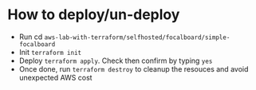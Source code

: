 # How to deploy/un-deploy
- Run cd `aws-lab-with-terraform/selfhosted/focalboard/simple-focalboard`
- Init `terraform init`
- Deploy `terraform apply`. Check then confirm by typing `yes`
- Once done, run `terraform destroy` to cleanup the resouces and avoid unexpected AWS cost
